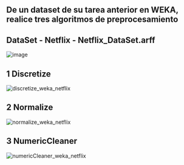 ## De un dataset de su tarea anterior en WEKA, realice tres algoritmos de preprocesamiento
## DataSet - Netflix - Netflix_DataSet.arff
![image](https://user-images.githubusercontent.com/39333761/135205288-12288d78-d0e5-4f31-b652-98fcaaad684a.png)

## 1 Discretize
  ![discretize_weka_netflix](https://user-images.githubusercontent.com/39333761/135205785-70d96867-690a-4311-95ef-cddbd445b984.png)

## 2 Normalize
![normalize_weka_netflix](https://user-images.githubusercontent.com/39333761/135205781-bda46061-0018-42ad-a607-9b67199ad79f.png)

## 3 NumericCleaner

![numericCleaner_weka_netflix](https://user-images.githubusercontent.com/39333761/135205771-fa72564a-4a7c-4578-9746-b93414250d10.png)
